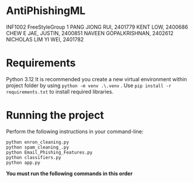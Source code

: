 # AntiPhishingML
INF1002 FreeStyleGroup 1
PANG JIONG RUI, 2401779 
KENT LOW, 2400686 
CHEW E JAE, JUSTIN, 2400851 
NAVEEN GOPALKRISHNAN, 2402612 
NICHOLAS LIM YI WEI, 2401782 

# Requirements
Python 3.12
It is recommended you create a new virtual environment within project folder by using `python -m venv .\.venv` .
Use `pip install -r requirements.txt` to install required libraries.

# Running the project
Perform the following instructions in your command-line:
```
python enron_cleaning.py
python spam_cleaning_.py
python Email_Phishing_Features.py
python classifiers.py
python app.py
```
**You must run the following commands in this order**